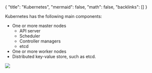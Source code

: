 {
	"title": "Kubernetes",
	"mermaid": false,
	"math": false,
	"backlinks": []
}

Kubernetes has the following main components:
- One or more master nodes
	- API server
	- Scheduler
	- Controller managers
	- etcd
- One or more worker nodes
- Distributed key-value store, such as etcd.

![](https://courses.edx.org/assets/courseware/v1/8f441b27101be805bc286e67adc671a2/asset-v1:LinuxFoundationX+LFS158x+2T2019+type@asset+block/Kubernetes_Architecture1.png)
